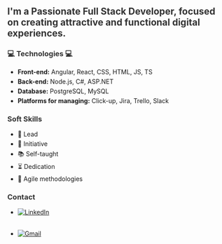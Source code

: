 <!DOCTYPE html>
<html lang="en">
<head>
  <meta charset="UTF-8">
  <meta name="viewport" content="width=device-width, initial-scale=1.0">
  <title>Full Stack Developer</title>
  <style>
    h2, h3 {
      color: #333;
    }

    ul {
      list-style-type: none;
      padding: 0;
    }

    ul li {
      margin: 5px 0;
    }

    a img {
      margin-bottom: 5px;
    }

    a:hover img {
      opacity: 0.8;
    }
  </style>
</head>
<body>
  <h2>I'm a Passionate Full Stack Developer, focused on creating attractive and functional digital experiences.</h2>

  <h3>💻 Technologies 💻</h3>
  <ul>
    <li><strong>Front-end:</strong> Angular, React, CSS, HTML, JS, TS</li>
    <li><strong>Back-end:</strong> Node.js, C#, ASP.NET</li>
    <li><strong>Database:</strong> PostgreSQL, MySQL</li>
    <li><strong>Platforms for managing:</strong> Click-up, Jira, Trello, Slack</li>
  </ul>

  <h3>Soft Skills</h3>
  <ul>
    <li>🤝 Lead</li>
    <li>🚀 Initiative</li>
    <li>📚 Self-taught</li>
    <li>⏳ Dedication</li>
    <li>🔄 Agile methodologies</li>
  </ul>

  <h3>Contact</h3>
  <div align="left">
    <ul>
      <li>
        <a href="https://linkedin.com/in/carloslovey" target="_blank">
          <img src="https://img.shields.io/badge/linkedin:  carloslovey-%2300acee.svg?color=405DE6&style=for-the-badge&logo=linkedin&logoColor=white" alt="LinkedIn" style="margin-bottom: 5px;"/>
        </a>
      </li>
      <br>
      <li>
        <a href="mailto:carlitossaul.h@gmail.com" target="_blank">
          <img src="https://img.shields.io/badge/gmail:  carlitossaul.h@gmail.com-%23EA4335.svg?style=for-the-badge&logo=gmail&logoColor=white" alt="Gmail" style="margin-bottom: 5px;" />
        </a>
      </li>
    </ul>
  </div>
</body>
</html>

